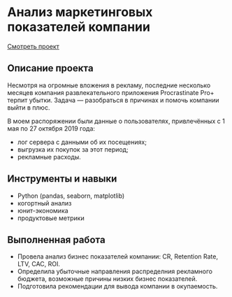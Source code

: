 # Анализ маркетинговых показателей компании
[Смотреть проект](https://github.com/nastasiasimon/Yandex_practicum/blob/main/losses_analysis/losses_analysis.ipynb)

## Описание проекта
Несмотря на огромные вложения в рекламу, последние несколько месяцев компания развлекательного приложения Procrastinate Pro+ терпит убытки. 
Задача — разобраться в причинах и помочь компании выйти в плюс.

В моем распоряжении были данные о пользователях, привлечённых с 1 мая по 27 октября 2019 года:

- лог сервера с данными об их посещениях;
- выгрузка их покупок за этот период;
- рекламные расходы.

## Инструменты и навыки
- Python (pandas, seaborn, matplotlib)
- когортный анализ
- юнит-экономика
- продуктовые метрики

## Выполненная работа
- Провела анализ бизнес показателей компании: CR, Retention Rate, LTV, CAC, ROI.
- Определила убыточные направления распределния рекламного бюджета, возможные причины низких бизнес показателей.
- Подготовила рекомендации для вывода компании в окупаемость.
